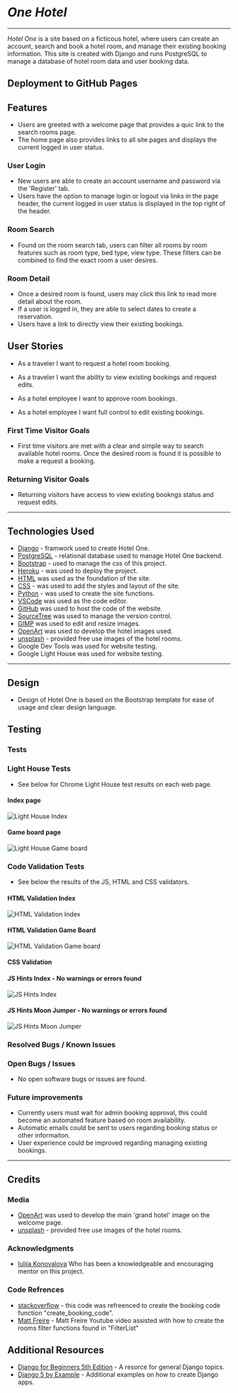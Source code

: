 # *One Hotel*

---
*Hotel One* is a site based on a ficticous hotel, where users can create an account, search and book a hotel room, and manage their existing booking information.
This site is created with Django and runs PostgreSQL to manage a database of hotel room data and user booking data.

<!-- The live site can be found here: [Hotel One](LINK)!!!! -->

<!-- ![Responsive](documentation/images/amiresponsive.png) -->

## Deployment to GitHub Pages
<!-- HEROKU -->

## Features

- Users are greeted with a welcome page that provides a quic link to the search rooms page.
- The home page also provides links to all site pages and displays the current logged in user status.

### User Login

- New users are able to create an account username and password via the 'Register' tab.
- Users have the option to manage login or logout via links in the page header, the current logged in user status is displayed in the top right of the header.

### Room Search

- Found on the room search tab, users can filter all rooms by room features such as room type, bed type, view type.
These filters can be combined to find the exact room a user desires.

### Room Detail

- Once a desired room is found, users may click this link to read more detail about the room.
- If a user is logged in, they are able to select dates to create a reservation.
- Users have a link to directly view their existing bookings.

## User Stories

- As a traveler I want to request a hotel room booking.
- As a traveler I want the ability to view existing bookings and request edits.

- As a hotel employee I want to approve room bookings.
- As a hotel employee I want full control to edit existing bookings.

### First Time Visitor Goals

- First time visitors are met with a clear and simple way to search available hotel rooms.
Once the desired room is found it is possible to make a request a booking.

### Returning Visitor Goals

- Returning visitors have access to view existing bookngs status and request edits.

---

## Technologies Used

- [Django](https://www.djangoproject.com/) - framwork used to create Hotel One.
- [PostgreSQL](https://www.postgresql.org/) - relational database used to manage Hotel One backend.
- [Bootstrap](https://getbootstrap.com/) - used to manage the css of this project.
- [Heroku](https://www.heroku.com/home) - was used to deploy the project.
- [HTML](https://developer.mozilla.org/en-US/docs/Web/HTML) was used as the foundation of the site.
- [CSS](https://developer.mozilla.org/en-US/docs/Web/css) - was used to add the styles and layout of the site.
- [Python](https://www.python.org/) - was used to create the site functions.
- [VSCode](https://code.visualstudio.com/) was used as the code editor.
- [GitHub](https://github.com/) was used to host the code of the website.
- [SourceTree](https://www.sourcetreeapp.com/) was used to manage the version control.
- [GIMP](https://www.gimp.org/) was used to edit and resize images.
- [OpenArt](https://openart.ai/home) was used to develop the hotel images used.
- [unsplash](unsplash.com) - provided free use images of the hotel rooms.
- Google Dev Tools was used for website testing.
- Google Light House was used for website testing.
<!-- - [Responsive Design Checker](https://responsivedesignchecker.com/) was used to check the responsiveness of the site on multiple screen sizes. -->
<!-- - [Am I responsive](https://ui.dev/amiresponsive) was used to generate an image of the site on different screen sizes. -->
<!-- - [Markup Validation Service](https://validator.w3.org/) Was used to validate the HTML code. -->
<!-- - [CSS Validation Service](https://jigsaw.w3.org/css-validator/) Was used to validate the CSS code. -->
<!-- - [JS Hint](https://jshint.com/) was used to validate the JavaScript code. -->

---

## Design

- Design of Hotel One is based on the Bootstrap template for ease of usage and clear design language.

## Testing

### Tests

<!-- - Screen size responsiveness of the website [Responsive Design Checker](https://responsivedesignchecker.com/) was used to view the site on multiple screen sizes.
  - The site responded as expected on all screen sizes, the game board is able to adjust to the screen size on page load.
- All buttons and links were tested on multiple devices.
  - All buttons are working as expected and linked to the correct locations.
- All clickable links have been checked for a change in mouse pointer.
  - All buttons change the mouse pointer as expected on all links
- All pages have been checked in multiple browser types including Chrome, Firefox, Edge
  - Moon Jumper is running without issues in all browsers tested -->

### Light House Tests

- See below for Chrome Light House test results on each web page.

#### Index page

![Light House Index](documentation/images/lighthouse_index.png)

#### Game board page

![Light House Game board](documentation/images/lighthouse_gameboard.png)

### Code Validation Tests

- See below the results of the JS, HTML and CSS validators.

#### HTML Validation Index

![HTML Validation Index](documentation/images/validatorhtml_index.png)

#### HTML Validation Game Board

![HTML Validation Game board](documentation/images/validatorhtml_gameboard.png)

#### CSS Validation

<!-- ![CSS Validation](documentation/images/validatorhtml_css.png) -->

#### JS Hints Index - No warnings or errors found

![JS Hints Index](documentation/images/jshint_index.png)

#### JS Hints Moon Jumper - No warnings or errors found

![JS Hints Moon Jumper](documentation/images/jshint_moonjumper.png)

### Resolved Bugs / Known Issues

<!-- - While adding multiple jump objects, the issue arose that no objects would get displayed. This is because at game load the jump objects array is empty and the first check is to see what object is loaded.
The solution was to create a "first jump object", on game start a "small rock" jump object is loaded to the first line of the jump array. Once the first object is loaded the random objects can be created to the jump object array.

- The jump object array would not get cleared after objects passed the game board. This was due to the first line in the array having a different format and no screen position to measure. The solution was to remove the first array line by checking the second array line. when the second object passed a screen position limit the first object is removed from the array. -->

### Open Bugs / Issues

- No open software bugs or issues are found.

### Future improvements

- Currently users must wait for admin booking approval, this could become an automated feature based on room availability.
- Automatic emails could be sent to users regarding booking status or other informaiton.
- User experience could be improved regarding managing existing bookings.

---

## Credits

### Media

- [OpenArt](https://openart.ai/home) was used to develop the main 'grand hotel' image on the welcome page.
- [unsplash](unsplash.com) - provided free use images of the hotel rooms.

### Acknowledgments

- [Iuliia Konovalova](https://github.com/IuliiaKonovalova) Who has been a knowledgeable and encouraging mentor on this project.
<!-- - [Kevin Powell](https://www.youtube.com/@KevinPowell) Who provided lessons on using CSS modals.
- [ImKennyYip](https://github.com/ImKennyYip/flappy-bird?tab=readme-ov-file) This project has been based on the lessons learned from ImKennyYip's YouTube tutorial on how to make Flappy Bird.
- [GitHub](https://pages.github.com/) Pages for free hosting of the live site.
- [w3school](https://www.w3schools.com) Was used as a reference for all html, css, and javascript questions.
- [Text compare](https://www.textcompare.org/) used to compare Moon Jumper to the reference Flappy Bird project. -->

### Code Refrences

- [stackoverflow](https://stackoverflow.com/questions/2257441/random-string-generation-with-upper-case-letters-and-digits) - this code was refreenced to create the booking code function "create_booking_code".
- [Matt Freire](https://youtu.be/vU0VeFN-abU?si=Hjk-YYMc2y1SorgN) - Matt Freire Youtube video assisted with how to create the rooms filter functions found in "FilterList"

## Additional Resources

- [Django for Beginners 5th Edition](https://www.amazon.de/Django-Beginners-5th-Modern-Applications/dp/173546726X) - A resorce for general Django topics.
- [Django 5 by Example](https://www.packtpub.com/en-us/product/django-5-by-example-9781805122340) - Additional examples on how to create Django apps.
